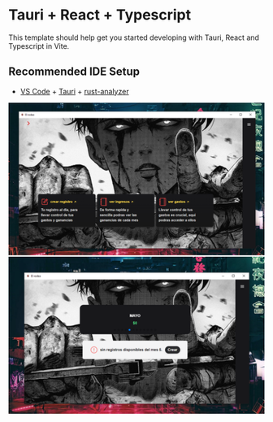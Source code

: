 # Tauri + React + Typescript

This template should help get you started developing with Tauri, React and Typescript in Vite.

## Recommended IDE Setup

- [VS Code](https://code.visualstudio.com/) + [Tauri](https://marketplace.visualstudio.com/items?itemName=tauri-apps.tauri-vscode) + [rust-analyzer](https://marketplace.visualstudio.com/items?itemName=rust-lang.rust-analyzer)

![](https://github.com/Ezep02/el-rodeo-app/blob/main/el%20rodeo.PNG)
![](https://github.com/Ezep02/el-rodeo-app/blob/main/el%20rodeo%202.PNG)
